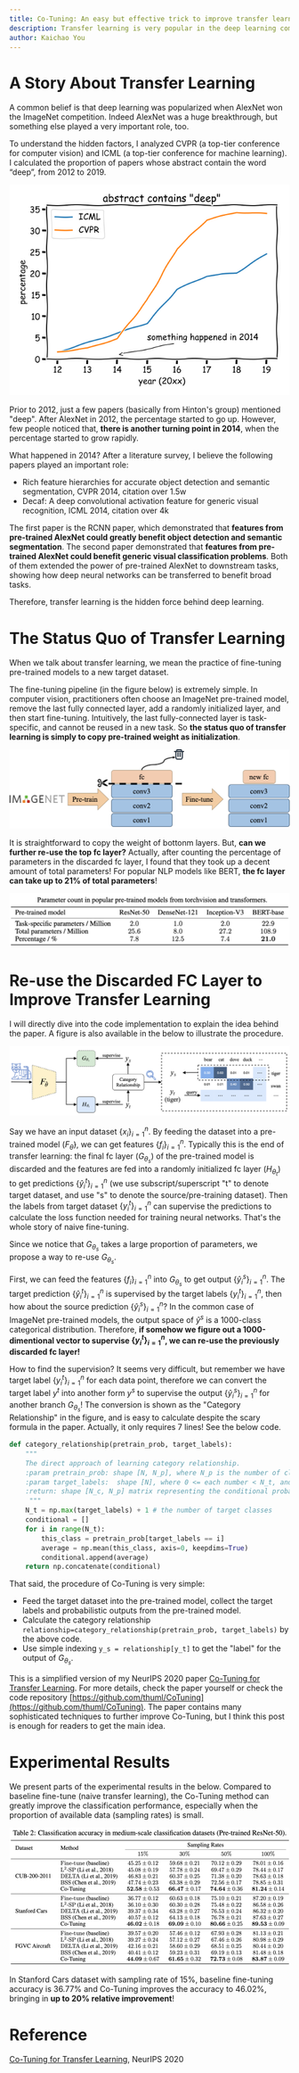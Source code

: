 ```yaml
---
title: Co-Tuning: An easy but effective trick to improve transfer learning
description: Transfer learning is very popular in the deep learning community but the practice stays rather naive (copy weight as initialization). Co-Tuning is a recently proposed technique to improve transfer learning, which is easy to implement and effective to a wide variety of tasks.
author: Kaichao You
---
```


# A Story About Transfer Learning

A common belief is that deep learning was popularized when AlexNet won the ImageNet competition. Indeed AlexNet was a huge breakthrough, but something else played a very important role, too.

To understand the hidden factors, I analyzed CVPR (a top-tier conference for computer vision) and ICML (a top-tier conference for machine learning). I calculated the proportion of papers whose abstract contain the word “deep”, from 2012 to 2019.

![deep_percent](imgs/deep_percent.png)

Prior to 2012, just a few papers (basically from Hinton's group) mentioned "deep". After AlexNet in 2012, the percentage started to go up. However, few people noticed that, **there is another turning point in 2014**, when the percentage started to grow rapidly.

What happened in 2014? After a literature survey, I believe the following papers played an important role:

- Rich feature hierarchies for accurate object detection and semantic segmentation, CVPR 2014, citation over 1.5w
- Decaf: A deep convolutional activation feature for generic visual recognition, ICML 2014, citation over 4k

The first paper is the RCNN paper, which demonstrated that **features from pre-trained AlexNet could greatly benefit object detection and semantic segmentation**. The second paper demonstrated that **features from pre-trained AlexNet could benefit generic visual classification problems**. Both of them extended the power of pre-trained AlexNet to downstream tasks, showing how deep neural networks can be transferred to benefit broad tasks.

Therefore, transfer learning is the hidden force behind deep learning.

# The Status Quo of Transfer Learning

When we talk about transfer learning, we mean the practice of fine-tuning pre-trained models to a new target dataset. 

The fine-tuning pipeline (in the figure below) is extremely simple. In computer vision, practitioners often choose an ImageNet pre-trained model, remove the last fully connected layer, add a randomly initialized layer, and then start fine-tuning. Intuitively, the last fully-connected layer is task-specific, and cannot be reused in a new task. So **the status quo of transfer learning is simply to copy pre-trained weight as initialization**.

![image-20210302094122303](imgs/image-20210302094122303.png)

It is straightforward to copy the weight of bottonm layers. But, **can we further re-use the top fc layer?** Actually, after counting the percentage of parameters in the discarded fc layer, I found that they took up a decent amount of total parameters! For popular NLP models like BERT, **the fc layer can take up to 21% of total parameters**!

![image-20210302094509559](imgs/image-20210302094509559.png)

# Re-use the Discarded FC Layer to Improve Transfer Learning

I will directly dive into the code implementation to explain the idea behind the paper. A figure is also available in the below to illustrate the procedure.

![image-20210302100806490](imgs/image-20210302100806490.png)

Say we have an input dataset ${\{x_i\}}_{i=1}^n$. By feeding the dataset into a pre-trained model ($F_{\bar{\theta}}$), we can get features ${\{f_i\}}_{i=1}^n$. Typically this is the end of transfer learning: the final fc layer ($G_{\theta_s}$) of the pre-trained model is discarded and the features are fed into a randomly initialized fc layer ($H_{\theta_t}$) to get predictions ${\{\hat{y}^t_i\}}_{i=1}^n$ (we use subscript/superscript "t" to denote target dataset, and use "s" to denote the source/pre-training dataset). Then the labels from target dataset ${\{{y}^t_i\}}_{i=1}^n$ can supervise the predictions to calculate the loss function needed for training neural networks. That's the whole story of naive fine-tuning.

Since we notice that $G_{\theta_s}$ takes a large proportion of parameters, we propose a way to re-use $G_{\theta_s}$. 

First, we can feed the features ${\{f_i\}}_{i=1}^n$ into $G_{\theta_s}$ to get output ${\{\hat{y}^s_i\}}_{i=1}^n$. The target prediction ${\{\hat{y}^t_i\}}_{i=1}^n$ is supervised by the target labels ${\{{y}^t_i\}}_{i=1}^n$, then how about the source prediction ${\{\hat{y}^s_i\}}_{i=1}^n$? In the common case of ImageNet pre-trained models, the output space of $\hat{y}^s$ is a 1000-class categorical distribution. Therefore, **if somehow we figure out a 1000-dimentional vector to supervise ${\{{y}^t_i\}}_{i=1}^n$, we can re-use the previously discarded fc layer!**

How to find the supervision? It seems very difficult, but remember we have target label ${\{{y}^t_i\}}_{i=1}^n$ for each data point, therefore we can convert the target label $y^t$ into another form $y^s$ to supervise the output ${\{\hat{y}^s_i\}}_{i=1}^n$ for another branch $G_{\theta_s}$! The conversion is shown as the "Category Relationship" in the figure, and is easy to calculate despite the scary formula in the paper. Actually, it only requires 7 lines! See the below code.

```python
def category_relationship(pretrain_prob, target_labels):
    """
    The direct approach of learning category relationship.
    :param pretrain_prob: shape [N, N_p], where N_p is the number of classes in pre-trained dataset
    :param target_labels:  shape [N], where 0 <= each number < N_t, and N_t is the number of target dataset
    :return: shape [N_c, N_p] matrix representing the conditional probability p(pre-trained class | target_class)
     """
    N_t = np.max(target_labels) + 1 # the number of target classes
    conditional = []
    for i in range(N_t):
        this_class = pretrain_prob[target_labels == i]
        average = np.mean(this_class, axis=0, keepdims=True)
        conditional.append(average)
    return np.concatenate(conditional)
```

That said, the procedure of Co-Tuning is very simple:

- Feed the target dataset into the pre-trained model, collect the target labels and probabilistic outputs from the pre-trained model.
- Calculate the category relationship ``relationship=category_relationship(pretrain_prob, target_labels)`` by the above code.
- Use simple indexing ``y_s = relationship[y_t]`` to get the "label" for the output of $G_{\theta_s}$.

This is a simplified version of my NeurIPS 2020 paper [Co-Tuning for Transfer Learning](https://proceedings.neurips.cc//paper/2020/file/c8067ad1937f728f51288b3eb986afaa-Paper.pdf). For more details, check the paper yourself or check the code repository [https://github.com/thuml/CoTuning](https://github.com/thuml/CoTuning). The paper contains many sophisticated techniques to further improve Co-Tuning, but I think this post is enough for readers to get the main idea.

# Experimental Results

We present parts of the experimental results in the below. Compared to baseline fine-tune (naive transfer learning), the Co-Tuning method can greatly improve the classification performance, especially when the proportion of available data (sampling rates) is small.

![image-20210302105820881](imgs/image-20210302105820881.png)

In Stanford Cars dataset with sampling rate of 15%, baseline fine-tuning accuracy is 36.77% and Co-Tuning improves the accuracy to 46.02%, bringing in **up to 20% relative improvement**!

# Reference

[Co-Tuning for Transfer Learning](https://proceedings.neurips.cc//paper/2020/file/c8067ad1937f728f51288b3eb986afaa-Paper.pdf), NeurIPS 2020

